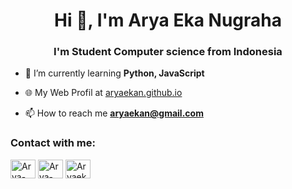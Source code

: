 <h1 align="center">Hi 👋, I'm Arya Eka Nugraha</h1>
<h3 align="center">I'm Student Computer science from Indonesia</h3>



- 🌱 I’m currently learning **Python, JavaScript**

- 🌐 My Web Profil at [aryaekan.github.io](aryaekan.github.io)               
 
- 📫 How to reach me **aryaekan@gmail.com**

<h3 align="left">Contact with me:</h3>
<p align="left">
<a href="https://www.linkedin.com/in/arya-eka-nugraha-768226301?utm_source=share&utm_campaign=share_via&utm_content=profile&utm_medium=android_app" target="blank"><img align="center" src="https://raw.githubusercontent.com/rahuldkjain/github-profile-readme-generator/master/src/images/icons/Social/linked-in-alt.svg" alt="Arya-Eka" height="30" width="40" /></a>
<a href="https://www.facebook.com/share/1EUaDPgbPV/" target="blank"><img align="center" src="https://raw.githubusercontent.com/rahuldkjain/github-profile-readme-generator/master/src/images/icons/Social/facebook.svg" alt="Arya-eka" height="30" width="40" /></a>
<a href="https://www.instagram.com/aryaekanugrahaa?igsh=bjdndnViZWlzaGE4" target="blank"><img align="center" src="https://raw.githubusercontent.com/rahuldkjain/github-profile-readme-generator/master/src/images/icons/Social/instagram.svg" alt="Aryaekanugrahaa" height="30" width="40" /></a>
<a href="https://dribbble.com/tandika10 /></a>
</p>

